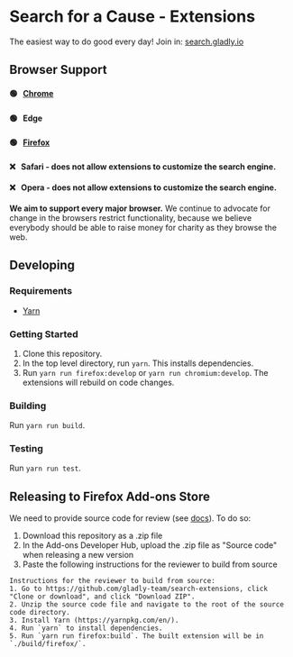 # Search for a Cause - Extensions
The easiest way to do good every day! Join in: [search.gladly.io](https://search.gladly.io/)

## Browser Support

#### 🟢 &nbsp; [Chrome](https://chrome.google.com/webstore/detail/search-for-a-cause/eeiiknnphladbapfamiamfimnnnodife/)

#### 🟢 &nbsp; Edge

#### 🟢 &nbsp; [Firefox](https://addons.mozilla.org/en-US/firefox/addon/search-for-a-cause/)

#### ❌ &nbsp; Safari - does not allow extensions to customize the search engine.

#### ❌ &nbsp; Opera - does not allow extensions to customize the search engine.

**We aim to support every major browser.** We continue to advocate for change in the browsers restrict functionality, because we believe everybody should be able to raise money for charity as they browse the web.

## Developing

### Requirements
* [Yarn](https://yarnpkg.com/en/)

### Getting Started

1. Clone this repository.
2. In the top level directory, run `yarn`. This installs dependencies.
3. Run `yarn run firefox:develop` or `yarn run chromium:develop`. The extensions will rebuild on code changes.

### Building
Run `yarn run build`.

### Testing
Run `yarn run test`.

## Releasing to Firefox Add-ons Store

We need to provide source code for review (see [docs](https://developer.mozilla.org/en-US/docs/Mozilla/Add-ons/Source_Code_Submission)). To do so:

1. Download this repository as a .zip file
2. In the Add-ons Developer Hub, upload the .zip file as "Source code" when releasing a new version
3. Paste the following instructions for the reviewer to build from source
```
Instructions for the reviewer to build from source:
1. Go to https://github.com/gladly-team/search-extensions, click "Clone or download", and click "Download ZIP".
2. Unzip the source code file and navigate to the root of the source code directory.
3. Install Yarn (https://yarnpkg.com/en/).
4. Run `yarn` to install dependencies.
5. Run `yarn run firefox:build`. The built extension will be in `./build/firefox/`.
```

